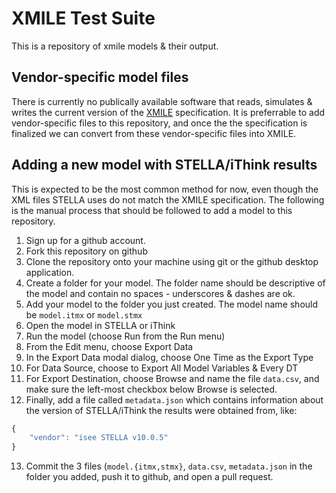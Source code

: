 # XMILE Test Suite

This is a repository of xmile models & their output.

## Vendor-specific model files

There is currently no publically available software that reads,
simulates & writes the current version of the
[XMILE](https://www.oasis-open.org/committees/tc_home.php?wg_abbrev=xmile)
specification.  It is preferrable to add vendor-specific files to this
repository, and once the the specification is finalized we can convert
from these vendor-specific files into XMILE.

## Adding a new model with STELLA/iThink results

This is expected to be the most common method for now, even though the
XML files STELLA uses do not match the XMILE specification.  The
following is the manual process that should be followed to add a model
to this repository.

1. Sign up for a github account.
2. Fork this repository on github
3. Clone the repository onto your machine using git or the github desktop application.
4. Create a folder for your model.  The folder name should be
   descriptive of the model and contain no spaces - underscores &
   dashes are ok.
5. Add your model to the folder you just created.  The model name
   should be `model.itmx` or `model.stmx`
6. Open the model in STELLA or iThink
7. Run the model (choose Run from the Run menu)
8. From the Edit menu, choose Export Data
9. In the Export Data modal dialog, choose One Time as the Export Type
10. For Data Source, choose to Export All Model Variables & Every DT
11. For Export Destination, choose Browse and name the file
    `data.csv`, and make sure the left-most checkbox below Browse is
    selected.
12. Finally, add a file called `metadata.json` which contains
    information about the version of STELLA/iThink the results were
    obtained from, like:

```javascript
{
    "vendor": "isee STELLA v10.0.5"
}
```

13. Commit the 3 files (`model.{itmx,stmx}`, `data.csv`,
    `metadata.json` in the folder you added, push it to github, and
    open a pull request.


